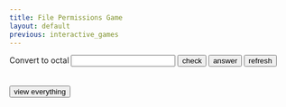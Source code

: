 ```yaml
---
title: File Permissions Game
layout: default
previous: interactive_games
---
```


<!-- x_ -->

<script src="js/perms.min.js"></script>
<script>
    var field, guess, button, result, hint, everything;

    function generate() {
        var num = Math.floor(Math.random() * 4095)
        var oct = pad(num.toString(8));
        field.innerHTML = Perms.toString(oct);
    }

    function click() {
        var txt = guess.value;
        if (txt.length === 3) txt = '0' + txt;

        var s;
        if (Perms.toString(txt) === field.innerHTML) {
            s = 'Correct!';
        } else {
            s = 'Sorry, try again';
        }
        result.innerHTML = '<h3>' + s + '</h3>';
    }

    function givehint() {
        var s = field.innerHTML;
        var m = Perms.toMode(s);
        result.innerHTML = '<code>' + s + '</code> converted to octal is <code>' + m + '</code>';
    }

    function pad(s) {
      for (var i = s.length; i < 4; ++i) {
        s = '0' + s;
      }
      return s;
    }

    function vieweverything() {
        var s = '<ul>';
        for (var i = 0; i <= 4095; i++) {
            var j = pad(i.toString(8));
            s += '<li><code>' + j + '</code> :: <code>' + Perms.toString(j) + '</code></li>';
        }
        result.innerHTML = s;
    }

    function init() {
        field = document.getElementById('permissions-field');
        guess = document.getElementById('permissions-guess');
        button = document.getElementById('permissions-button');
        result = document.getElementById('permissions-result');
        refresh = document.getElementById('permissions-refresh');
        hint = document.getElementById('permissions-hint');
        everything = document.getElementById('permissions-everything');

        button.onclick = click;
        refresh.onclick = generate;
        hint.onclick = givehint;
        everything.onclick = vieweverything;
        field.onkeydown = function(e) { if (e.keyCode === 13) button.onclick(); };
        field.focus();
        generate();
    }

    window.onload = init;
</script>

Convert <code><span id="permissions-field"></span></code> to octal
<input type="text" id="permissions-guess"></input>
<button id="permissions-button">check</button>
<button id="permissions-hint">answer</button>
<button id="permissions-refresh">refresh</button>
<br />
<span id="permissions-result"></span>
<br /><br />
<button id="permissions-everything">view everything</button>
